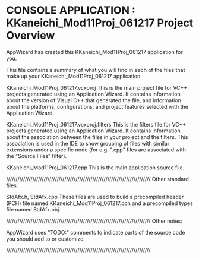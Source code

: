 # CONSOLE APPLICATION : KKaneichi_Mod11Proj_061217 Project Overview

AppWizard has created this KKaneichi_Mod11Proj_061217 application for you.

This file contains a summary of what you will find in each of the files that
make up your KKaneichi_Mod11Proj_061217 application.


KKaneichi_Mod11Proj_061217.vcxproj
    This is the main project file for VC++ projects generated using an Application Wizard.
    It contains information about the version of Visual C++ that generated the file, and
    information about the platforms, configurations, and project features selected with the
    Application Wizard.

KKaneichi_Mod11Proj_061217.vcxproj.filters
    This is the filters file for VC++ projects generated using an Application Wizard. 
    It contains information about the association between the files in your project 
    and the filters. This association is used in the IDE to show grouping of files with
    similar extensions under a specific node (for e.g. ".cpp" files are associated with the
    "Source Files" filter).

KKaneichi_Mod11Proj_061217.cpp
    This is the main application source file.

/////////////////////////////////////////////////////////////////////////////
Other standard files:

StdAfx.h, StdAfx.cpp
    These files are used to build a precompiled header (PCH) file
    named KKaneichi_Mod11Proj_061217.pch and a precompiled types file named StdAfx.obj.

/////////////////////////////////////////////////////////////////////////////
Other notes:

AppWizard uses "TODO:" comments to indicate parts of the source code you
should add to or customize.

/////////////////////////////////////////////////////////////////////////////

